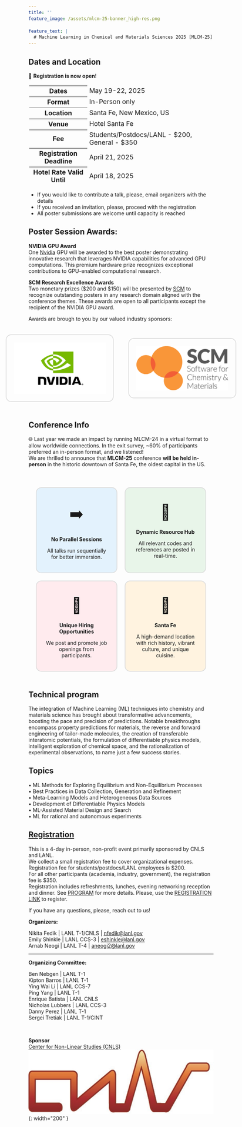 ```yaml
---
title: ''
feature_image: /assets/mlcm-25-banner_high-res.png

feature_text: |
  # Machine Learning in Chemical and Materials Sciences 2025 [MLCM-25]
---
```


<meta property="og:image" content="https://mlcm-25.github.io/assets/mlcm-25-banner.png" />
<meta property="og:image:type" content="image/png" />
<meta property="og:image:width" content="1200" />
<meta property="og:image:height" content="630" />

<style>
.grid-container {
  display: grid;
  grid-template-columns: repeat(2, 1fr);
  gap: 20px;
  padding: 20px;
  border-radius: 10px;
}
.grid-item {
  background-color: #f9f9f9;
  padding: 20px;
  text-align: center;
  border: 2px solid #ddd;
  border-radius: 15px;
  transition: transform 0.2s, box-shadow 0.2s;
}
.grid-item:hover {
  transform: scale(1.25);
  box-shadow: 0 0 15px rgba(0, 0, 0, 0.2);
}
.grid-item img {
  margin-bottom: 10px;
}

table {
  border-collapse: separate;    /* Required for border-spacing to work */
  border-spacing: 8px px;    /* First value = horizontal spacing, second = vertical spacing */
}

/* Add internal space within each cell (like HTML cellpadding) */
table th,
table td {
  padding: 3px;
  font-size: 1.1rem !important;   /* Keep your font-size override */
}

/* Logo showcase specific styling */
.logo-showcase {
  display: flex;
  justify-content: center;
  align-items: center;
  gap: 40px;
  padding: 20px 0;
  text-align: center;
}

.logo-item {
  background: none;
  padding: 20px;
  border: 2px solid #ddd;
  border-radius: 15px;
  transition: transform 0.3s ease, box-shadow 0.3s ease;
  display: inline-block;
}

.logo-item:hover {
  transform: scale(1.1);
  box-shadow: 0 0 15px rgba(0, 0, 0, 0.2);
}

.logo-item img {
  max-width: 250px;
  height: auto;
  display: block;
}


</style>

## Dates and Location     
🧪 **Registration is now open**!      

<div style="font-size: 1rem;">
    <table>
      <tr>
        <th>Dates</th>
        <td>May 19-22, 2025</td>
      </tr>
      <tr>
        <th>Format</th>
        <td>In-Person only</td>
      </tr>
      <tr>
        <th>Location</th>
        <td>Santa Fe, New Mexico, US</td>
      </tr>
      <tr>
        <th>Venue</th>
        <td>Hotel Santa Fe</td>
      </tr>
      <tr>
        <th>Fee</th>
        <td>Students/Postdocs/LANL - $200, General - $350</td>
      </tr>
      <tr>
        <th>Registration Deadline</th>
        <td>April 21, 2025</td>
      </tr>
      <tr>
        <th>Hotel Rate Valid Until</th>
        <td>April 18, 2025</td>
      </tr>
    </table>
  </div>
       
       
- If you would like to contribute a talk, please, email organizers with the details
- If you received an invitation, please, proceed with the registration
- All poster submissions are welcome until capacity is reached
      
## Poster Session Awards:

**NVIDIA GPU Award**     
One [Nvidia](https://www.nvidia.com/en-us/) GPU will be awarded to the best poster demonstrating innovative research that leverages NVIDIA capabilities for advanced GPU computations. This premium hardware prize recognizes exceptional contributions to GPU-enabled computational research.
    
**SCM Research Excellence Awards**    
Two monetary prizes ($200 and $150) will be presented by [SCM](https://www.scm.com/) to recognize outstanding posters in any research domain aligned with the conference themes. These awards are open to all participants except the recipient of the NVIDIA GPU award.   
     
Awards are brough to you by our valued industry sponsors: 

<div class="logo-showcase">
  <a href="https://www.nvidia.com/en-us/" class="logo-item">
    <img src="/assets/NVIDIA-logo-white-16x9.png" alt="Nvidia">
  </a>
  <a href="https://www.scm.com" class="logo-item">
    <img src="/assets/scm_logo.jpg" alt="SCM">
  </a>
</div>

## Conference Info     

🌐 Last year we made an impact by running MLCM-24 in a virtual format to allow worldwide connections. In the exit survey, ~60% of participants preferred an in-person format, and we listened!  
We are thrilled to announce that **MLCM-25** conference **will be held in-person** in the historic downtown of Santa Fe, the oldest capital in the US.   

<div style="text-align: center; padding-top: 20px;">
  <div class="grid-container">
    <div class="grid-item" style="background-color: #E3F2FD;">
     <div style="font-size: 3em; margin-bottom: 20px; margin-top: 20px;">➡️ </div>
     <b>No Parallel Sessions</b>
     <p>All talks run sequentially for better immersion.</p>
    </div>
    <div class="grid-item" style="background-color: #E8F5E9;">
     <div style="font-size: 3em; margin-bottom: 20px; margin-top: 20px;">🔄 </div>
     <b>Dynamic Resource Hub</b>
     <p>All relevant codes and references are posted in real-time.</p>
    </div>
    <div class="grid-item" style="background-color:  #FFEBEE;">
     <div style="font-size: 3em; margin-bottom: 20px; margin-top: 20px;">💼 </div>
     <b>Unique Hiring Opportunities</b>
     <p>We post and promote job openings from participants.</p>
    </div>
    <div class="grid-item" style="background-color: #FFF3E0;">
     <div style="font-size: 3em; margin-bottom: 20px; margin-top: 20px;">🌵</div>
     <b>Santa Fe</b>
     <p>A high-demand location with rich history, vibrant culture, and unique cuisine.</p>
    </div>
  </div>
</div>

## Technical program

The integration of Machine Learning (ML) techniques into chemistry and materials science has brought about transformative advancements, boosting the pace and precision of predictions. Notable breakthroughs encompass property predictions for materials, the reverse and forward engineering of tailor-made molecules, the creation of transferable interatomic potentials, the formulation of differentiable physics models, intelligent exploration of chemical space, and the rationalization of experimental observations, to name just a few success stories.

## Topics
• ML Methods for Exploring Equilibrium and Non-Equilibrium Processes   
• Best Practices in Data Collection, Generation and Refinement  
• Meta-Learning Models and Heterogeneous Data Sources    
• Development of Differentiable Physics Models    
• ML-Assisted Material Design and Search  
• ML for rational and autonomous experiments

## [Registration](https://forms.gle/C1LVLLaSo47nTdAi8)

This is a 4-day in-person, non-profit event primarily sponsored by CNLS and LANL.  
We collect a small registration fee to cover organizational expenses.  
Registration fee for students/postdocs/LANL employees is $200.  
For all other participants (academia, industry, government), the registration fee is $350.  
Registration includes refreshments, lunches, evening networking reception and dinner. See [PROGRAM](/program) for more details. Please, use the [REGISTRATION LINK](https://forms.gle/C1LVLLaSo47nTdAi8) to register.

If you have any questions, please, reach out to us! 

**Organizers:**  

Nikita Fedik   | LANL T-1/CNLS | nfedik@lanl.gov  
Emily Shinkle | LANL CCS-3  | eshinkle@lanl.gov  
Arnab Neogi | LANL T-4  | aneogi2@lanl.gov  

----------------------------------------

**Organizing Committee:**  

Ben Nebgen | LANL T-1  
Kipton Barros | LANL T-1  
Ying Wai Li | LANL CCS-7  
Ping Yang | LANL T-1  
Enrique Batista | LANL CNLS  
Nicholas Lubbers | LANL CCS-3  
Danny Perez | LANL T-1  
Sergei Tretiak | LANL T-1/CINT  

<br>

**Sponsor**  
[Center for Non-Linear Studies (CNLS)](https://cnls.lanl.gov/External/)  
![](/assets/CNLS_logo.jpg){: width="200" }
